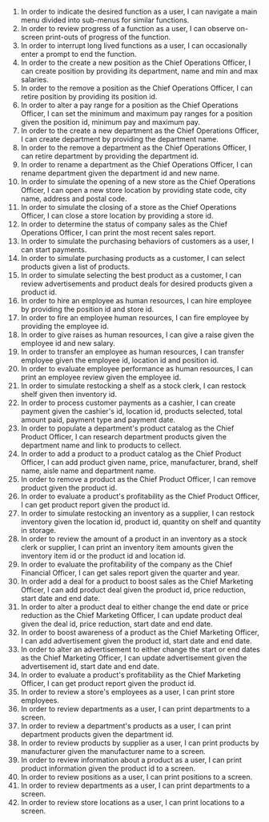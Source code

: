 1. In order to indicate the desired function as a user, I can navigate a main menu divided into sub-menus for similar functions.
2. In order to review progress of a function as a user, I can observe on-screen print-outs of progress of the function.
3. In order to interrupt long lived functions as a user, I can occasionally enter a prompt to end the function.
4. In order to the create a new position as the Chief Operations Officer, I can create position by providing its department, name and min and max salaries.
5. In order to the remove a position as the Chief Operations Officer, I can retire position by providing its position id.
6. In order to alter a pay range for a position as the Chief Operations Officer, I can set the minimum and maximum pay ranges for a position given the position id, minimum pay and maximum pay.
7. In order to the create a new department as the Chief Operations Officer, I can create department by providing the department name.
8. In order to the remove a department as the Chief Operations Officer, I can retire department by providing the department id.
9. In order to rename a department as the Chief Operations Officer, I can rename department given the department id and new name.
10. In order to simulate the opening of a new store as the Chief Operations Officer, I can open a new store location by providing state code, city name, address and postal code.
11. In order to simulate the closing of a store as the Chief Operations Officer, I can close a store location by providing a store id.
12. In order to determine the status of company sales as the Chief Operations Officer, I can print the most recent sales report.
13. In order to simulate the purchasing behaviors of customers as a user, I can start payments.
14. In order to simulate purchasing products as a customer, I can select products given a list of products.
15. In order to simulate selecting the best product as a customer, I can review advertisements and product deals for desired products given a product id.
16. In order to hire an employee as human resources, I can hire employee by providing the position id and store id.
17. In order to fire an employee human resources, I can fire employee by providing the employee id.
18. In order to give raises as human resources, I can give a raise given the employee id and new salary.
19. In order to transfer an employee as human resources, I can transfer employee given the employee id, location id and position id.
20. In order to evaluate employee performance as human resources, I can print an employee review given the employee id.
21. In order to simulate restocking a shelf as a stock clerk, I can restock shelf given then inventory id.
22. In order to process customer payments as a cashier, I can create payment given the cashier's id, location id, products selected, total amount paid, payment type and payment date.
23. In order to populate a department's product catalog as the Chief Product Officer, I can research department products given the department name and link to products to cellect.
24. In order to add a product to a product catalog as the Chief Product Officer, I can add product given name, price, manufacturer, brand, shelf name, aisle name and department name.
25. In order to remove a product as the Chief Product Officer, I can remove product given the product id.
26. In order to evaluate a product's profitability as the Chief Product Officer, I can get product report given the product id.
27. In order to simulate restocking an inventory as a supplier, I can restock inventory given the location id, product id, quantity on shelf and quantity in storage.
28. In order to review the amount of a product in an inventory as a stock clerk or supplier, I can print an inventory item amounts given the inventory item id or the product id and location id.
29. In order to evaluate the profitability of the company as the Chief Financial Officer, I can get sales report given the quarter and year.
30. In order add a deal for a product to boost sales as the Chief Marketing Officer, I can add product deal given the product id, price reduction, start date and end date.
31. In order to alter a product deal to either change the end date or price reduction as the Chief Marketing Officer, I can update product deal given the deal id, price reduction, start date and end date.
32. In order to boost awareness of a product as the Chief Marketing Officer, I can add advertisement given the product id, start date and end date.
33. In order to alter an advertisement to either change the start or end dates as the Chief Marketing Officer, I can update advertisement given the advertisement id, start date and end date.
34. In order to evaluate a product's profitability as the Chief Marketing Officer, I can get product report given the product id.
35. In order to review a store's employees as a user, I can print store employees.
36. In order to review departments as a user, I can print departments to a screen.
37. In order to review a department's products as a user, I can print department products given the department id.
38. In order to review products by supplier as a user, I can print products by manufacturer given the manufacturer name to a screen.
39. In order to review information about a product as a user, I can print product information given the product id to a screen.
40. In order to review positions as a user, I can print positions to a screen.
41. In order to review departments as a user, I can print departments to a screen.
42. In order to review store locations as a user, I can print locations to a screen.